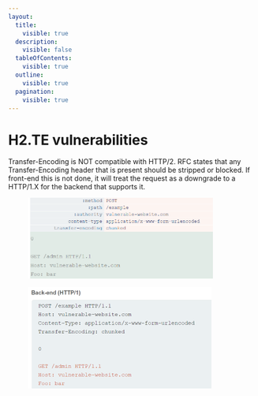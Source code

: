 ```yaml
---
layout:
  title:
    visible: true
  description:
    visible: false
  tableOfContents:
    visible: true
  outline:
    visible: true
  pagination:
    visible: true
---
```


# H2.TE vulnerabilities

Transfer-Encoding is NOT compatible with HTTP/2. RFC states that any Transfer-Encoding header that is present should be stripped or blocked. If front-end this is not done, it will treat the request as a downgrade to a HTTP/1.X for the backend that supports it.&#x20;

<div align="left">

<figure><img src="../../../.gitbook/assets/image (42).png" alt="" width="375"><figcaption></figcaption></figure>

 

<figure><img src="../../../.gitbook/assets/image (45).png" alt="" width="372"><figcaption></figcaption></figure>

</div>
